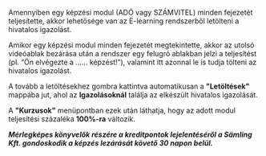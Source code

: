 Amennyiben egy képzési modul (ADÓ vagy SZÁMVITEL) minden fejezetét teljesítette, akkor lehetősége van az E-learning rendszerből letölteni a hivatalos igazolást.

Amikor egy képzési modul minden fejezetét megtekintette, akkor az utolsó videóablak bezárása után a rendszer egy felugró ablakban jelzi a teljesítést (pl. “Ön elvégezte a ...... képzést!”), valamint itt azonnal le is tudja tölteni az hivatalos igazolást.

A tovább a letöltésekhez gombra kattintva automatikusan a **"Letöltések"** mappába jut, ahol az **Igazolásoknál** találja az elkészült hivatalos igazolását.

A **"Kurzusok"** menüpontban ezek után láthatja, hogy az adott modul teljesítési százaléka **100%-ra** változik.

***Mérlegképes könyvelők részére a kreditpontok lejelentéséről a Sämling Kft. gondoskodik a képzés lezárását követő 30 napon belül.***